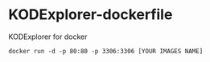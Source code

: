 # KODExplorer-dockerfile
KODExplorer for docker
```
docker run -d -p 80:80 -p 3306:3306 [YOUR IMAGES NAME]
```

